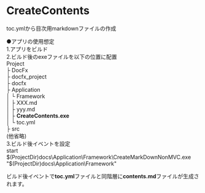 # CreateContents
toc.ymlから目次用markdownファイルの作成  

●アプリの使用想定  
1.アプリをビルド  
2.ビルド後のexeファイルを以下の位置に配置  
Project  
├ DocFx  
├ docfx_project  
├ docfx  
├ Application  
│ └ Framework  
│   ├ XXX.md  
│   ├ yyy.md  
│   ├ **CreateContents.exe**  
│   └ toc.yml  
├ src  
(他省略)  
3.ビルド後イベントを設定  
  start $(ProjectDir)docs\Application\Framework\CreateMarkDownNonMVC.exe "$(ProjectDir)docs\Application\Framework"  

ビルド後イベントで**toc.yml**ファイルと同階層に**contents.md**ファイルが生成されます。
